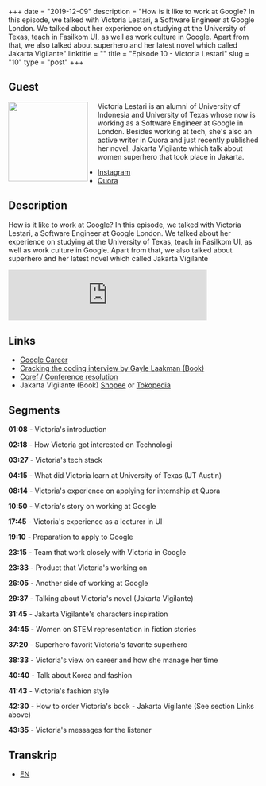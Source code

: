 +++
date = "2019-12-09"
description = "How is it like to work at Google? In this episode, we talked with Victoria Lestari, a Software Engineer at Google London. We talked about her experience on studying at the University of Texas, teach in Fasilkom UI, as well as work culture in Google. Apart from  that, we also talked about superhero and her latest novel which called Jakarta Vigilante"
linktitle = ""
title = "Episode 10 - Victoria Lestari"
slug = "10"
type = "post"
+++

## Guest
<img style="float: left; width: 160px; margin-right: 20px;" src="/img/ep10.jpg">

Victoria Lestari is an alumni of University of Indonesia and University of Texas whose now is working as a Software Engineer at Google in London. Besides working at tech, she's also an active writer in Quora and just recently published her novel, Jakarta Vigilante which talk about women superhero that took place in Jakarta.

- [Instagram](https://www.instagram.com/victorialestari/)
- [Quora](https://id.quora.com/profile/Victoria-Anugrah-Lestari)

## Description 
How is it like to work at Google? In this episode, we talked with Victoria Lestari, a Software Engineer at Google London. We talked about her experience on studying at the University of Texas, teach in Fasilkom UI, as well as work culture in Google. Apart from  that, we also talked about superhero and her latest novel which called Jakarta Vigilante

<iframe src="https://anchor.fm/kartini-teknologi/embed/episodes/Episode-10---Ngobrolin-tentang-bekerja-di-Google-dan-superhero-bersama-Victoria-Lestari-e9dpsg" height="102px" width="400px" frameborder="0" scrolling="no"></iframe>

## Links
- [Google Career](https://careers.google.com/jobs/)
- [Cracking the coding interview by Gayle Laakman (Book)](https://www.amazon.com/Cracking-Coding-Interview-Programming-Questions/dp/0984782850)
- [Coref / Conference resolution](https://nlp.stanford.edu/projects/coref.shtml)
- Jakarta Vigilante (Book) [Shopee](https://shopee.co.id/Jakarta-Vigilante-i.134996611.2803185952) or [Tokopedia](https://www.tokopedia.com/novelyyoung/jakarta-vigilante-victoria-lestari)

## Segments
**01:08** - Victoria's introduction

**02:18** - How Victoria got interested on Technologi

**03:27** - Victoria's tech stack

**04:15** - What did Victoria learn at University of Texas (UT Austin)

**08:14** - Victoria's experience on applying for internship at Quora

**10:50** - Victoria's story on working at Google

**17:45** - Victoria's experience as a lecturer in UI

**19:10** - Preparation to apply to Google

**23:15** - Team that work closely with Victoria in Google

**23:33** - Product that Victoria's working on

**26:05** - Another side of working at Google

**29:37** - Talking about Victoria's novel (Jakarta  Vigilante)

**31:45** - Jakarta Vigilante's characters inspiration

**34:45** - Women on STEM representation in fiction stories

**37:20** - Superhero favorit Victoria's favorite superhero

**38:33** - Victoria's view on career and how she manage her time

**40:40** - Talk about Korea and fashion

**41:43** - Victoria's fashion style

**42:30** - How to order Victoria's book - Jakarta Vigilante (See section Links above)

**43:35** - Victoria's messages for the listener

## Transkrip
- [EN](transcript)

